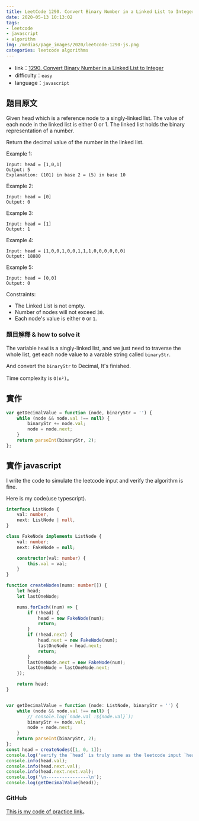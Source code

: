 ```yaml
---
title: LeetCode 1290. Convert Binary Number in a Linked List to Integer(js/easy)
date: 2020-05-13 10:13:02
tags:
- leetcode
- javascript
- algorithm
img: /medias/page_images/2020/leetcode-1290-js.png
categories: leetcode algorithms
---
```

* link：[1290. Convert Binary Number in a Linked List to Integer](https://leetcode.com/problems/convert-binary-number-in-a-linked-list-to-integer/)
* difficulty：`easy`
* language：`javascript`

## 題目原文

Given head which is a reference node to a singly-linked list. The value of each node in the linked list is either 0 or 1. The linked list holds the binary representation of a number.

Return the decimal value of the number in the linked list.

Example 1:

```
Input: head = [1,0,1]
Output: 5
Explanation: (101) in base 2 = (5) in base 10
```

Example 2:

```
Input: head = [0]
Output: 0
```

Example 3:

```
Input: head = [1]
Output: 1
```

Example 4:

```
Input: head = [1,0,0,1,0,0,1,1,1,0,0,0,0,0,0]
Output: 18880
```

Example 5:

```
Input: head = [0,0]
Output: 0
```


Constraints:

* The Linked List is not empty.
* Number of nodes will not exceed `30`.
* Each node's value is either `0` or `1`.

### 題目解釋 & how to solve it

The variable `head` is a singly-linked list, and we just need to traverse the whole list, get each node value to a varable string called `binaryStr`.

And convert the `binaryStr` to Decimal, It's finished. 

Time complexity is `O(n²)`。


## 實作

```javascript
var getDecimalValue = function (node, binaryStr = '') {
    while (node && node.val !== null) {
        binaryStr += node.val;
        node = node.next;
    }
    return parseInt(binaryStr, 2);
};
```

## 實作 javascript

I write the code to simulate the leetcode input and verify the algorithm is fine.

Here is my code(use typescript).

```typescript
interface ListNode {
    val: number,
    next: ListNode | null,
}

class FakeNode implements ListNode {
    val: number;
    next: FakeNode = null;

    constructor(val: number) {
        this.val = val;
    }
}

function createNodes(nums: number[]) {
    let head;
    let lastOneNode;

    nums.forEach((num) => {
        if (!head) {
            head = new FakeNode(num);
            return;
        }
        if (!head.next) {
            head.next = new FakeNode(num);
            lastOneNode = head.next;
            return;
        }
        lastOneNode.next = new FakeNode(num);
        lastOneNode = lastOneNode.next;
    });

    return head;
}


var getDecimalValue = function (node: ListNode, binaryStr = '') {
    while (node && node.val !== null) {
        // console.log(`node.val :${node.val}`);
        binaryStr += node.val;
        node = node.next;
    }
    return parseInt(binaryStr, 2);
};
const head = createNodes([1, 0, 1]);
console.log('verify the `head` is truly same as the leetcode input `head`');
console.info(head.val);
console.info(head.next.val);
console.info(head.next.next.val);
console.log('\n----------------\n');
console.log(getDecimalValue(head));


```

### GitHub 

[This is my code of practice link](https://github.com/mpp21x/algorithm-exercise/tree/master/1290.convertBinaryNumberInLinkedListToInteger)。

